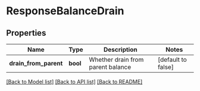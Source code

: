 # ResponseBalanceDrain

## Properties
Name | Type | Description | Notes
------------ | ------------- | ------------- | -------------
**drain_from_parent** | **bool** | Whether drain from parent balance | [default to false]

[[Back to Model list]](../../README.md#documentation-for-models) [[Back to API list]](../../README.md#documentation-for-api-endpoints) [[Back to README]](../../README.md)

